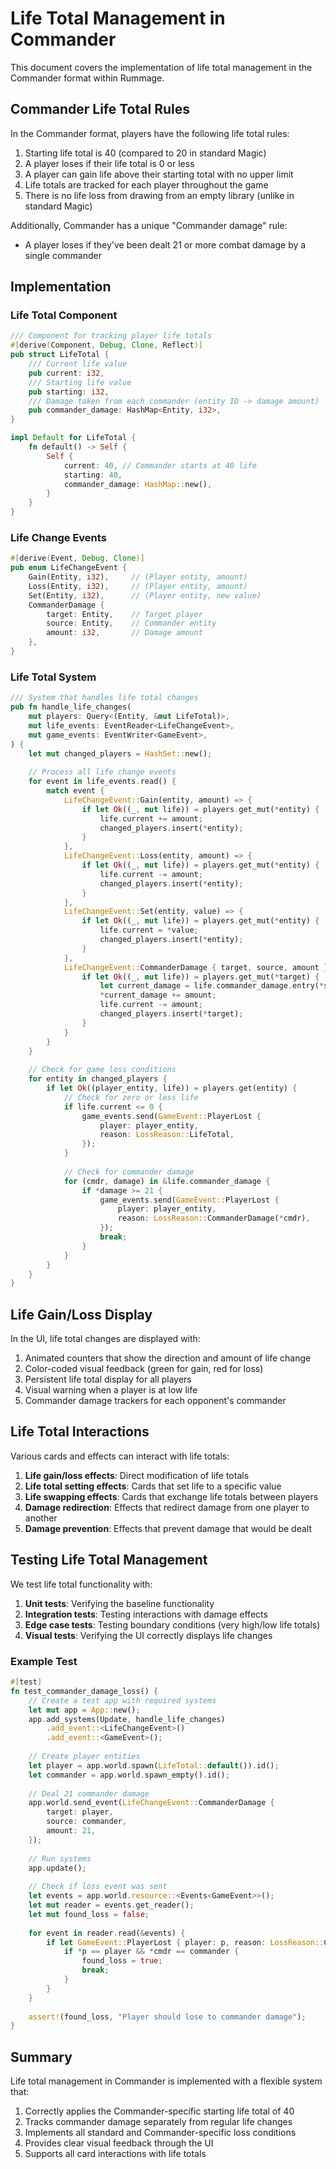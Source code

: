 # Life Total Management in Commander

This document covers the implementation of life total management in the Commander format within Rummage.

## Commander Life Total Rules

In the Commander format, players have the following life total rules:

1. Starting life total is 40 (compared to 20 in standard Magic)
2. A player loses if their life total is 0 or less
3. A player can gain life above their starting total with no upper limit
4. Life totals are tracked for each player throughout the game
5. There is no life loss from drawing from an empty library (unlike in standard Magic)

Additionally, Commander has a unique "Commander damage" rule:
- A player loses if they've been dealt 21 or more combat damage by a single commander

## Implementation

### Life Total Component

```rust
/// Component for tracking player life totals
#[derive(Component, Debug, Clone, Reflect)]
pub struct LifeTotal {
    /// Current life value
    pub current: i32,
    /// Starting life value
    pub starting: i32,
    /// Damage taken from each commander (entity ID -> damage amount)
    pub commander_damage: HashMap<Entity, i32>,
}

impl Default for LifeTotal {
    fn default() -> Self {
        Self {
            current: 40, // Commander starts at 40 life
            starting: 40,
            commander_damage: HashMap::new(),
        }
    }
}
```

### Life Change Events

```rust
#[derive(Event, Debug, Clone)]
pub enum LifeChangeEvent {
    Gain(Entity, i32),     // (Player entity, amount)
    Loss(Entity, i32),     // (Player entity, amount)
    Set(Entity, i32),      // (Player entity, new value)
    CommanderDamage {
        target: Entity,    // Target player
        source: Entity,    // Commander entity
        amount: i32,       // Damage amount
    },
}
```

### Life Total System

```rust
/// System that handles life total changes
pub fn handle_life_changes(
    mut players: Query<(Entity, &mut LifeTotal)>,
    mut life_events: EventReader<LifeChangeEvent>,
    mut game_events: EventWriter<GameEvent>,
) {
    let mut changed_players = HashSet::new();
    
    // Process all life change events
    for event in life_events.read() {
        match event {
            LifeChangeEvent::Gain(entity, amount) => {
                if let Ok((_, mut life)) = players.get_mut(*entity) {
                    life.current += amount;
                    changed_players.insert(*entity);
                }
            },
            LifeChangeEvent::Loss(entity, amount) => {
                if let Ok((_, mut life)) = players.get_mut(*entity) {
                    life.current -= amount;
                    changed_players.insert(*entity);
                }
            },
            LifeChangeEvent::Set(entity, value) => {
                if let Ok((_, mut life)) = players.get_mut(*entity) {
                    life.current = *value;
                    changed_players.insert(*entity);
                }
            },
            LifeChangeEvent::CommanderDamage { target, source, amount } => {
                if let Ok((_, mut life)) = players.get_mut(*target) {
                    let current_damage = life.commander_damage.entry(*source).or_insert(0);
                    *current_damage += amount;
                    life.current -= amount;
                    changed_players.insert(*target);
                }
            }
        }
    }
    
    // Check for game loss conditions
    for entity in changed_players {
        if let Ok((player_entity, life)) = players.get(entity) {
            // Check for zero or less life
            if life.current <= 0 {
                game_events.send(GameEvent::PlayerLost {
                    player: player_entity,
                    reason: LossReason::LifeTotal,
                });
            }
            
            // Check for commander damage
            for (cmdr, damage) in &life.commander_damage {
                if *damage >= 21 {
                    game_events.send(GameEvent::PlayerLost {
                        player: player_entity,
                        reason: LossReason::CommanderDamage(*cmdr),
                    });
                    break;
                }
            }
        }
    }
}
```

## Life Gain/Loss Display

In the UI, life total changes are displayed with:

1. Animated counters that show the direction and amount of life change
2. Color-coded visual feedback (green for gain, red for loss)
3. Persistent life total display for all players
4. Visual warning when a player is at low life
5. Commander damage trackers for each opponent's commander

## Life Total Interactions

Various cards and effects can interact with life totals:

1. **Life gain/loss effects**: Direct modification of life totals
2. **Life total setting effects**: Cards that set life to a specific value
3. **Life swapping effects**: Cards that exchange life totals between players
4. **Damage redirection**: Effects that redirect damage from one player to another
5. **Damage prevention**: Effects that prevent damage that would be dealt

## Testing Life Total Management

We test life total functionality with:

1. **Unit tests**: Verifying the baseline functionality
2. **Integration tests**: Testing interactions with damage effects
3. **Edge case tests**: Testing boundary conditions (very high/low life totals)
4. **Visual tests**: Verifying the UI correctly displays life changes

### Example Test

```rust
#[test]
fn test_commander_damage_loss() {
    // Create a test app with required systems
    let mut app = App::new();
    app.add_systems(Update, handle_life_changes)
        .add_event::<LifeChangeEvent>()
        .add_event::<GameEvent>();
        
    // Create player entities
    let player = app.world.spawn(LifeTotal::default()).id();
    let commander = app.world.spawn_empty().id();
    
    // Deal 21 commander damage
    app.world.send_event(LifeChangeEvent::CommanderDamage {
        target: player,
        source: commander,
        amount: 21,
    });
    
    // Run systems
    app.update();
    
    // Check if loss event was sent
    let events = app.world.resource::<Events<GameEvent>>();
    let mut reader = events.get_reader();
    let mut found_loss = false;
    
    for event in reader.read(&events) {
        if let GameEvent::PlayerLost { player: p, reason: LossReason::CommanderDamage(cmdr) } = event {
            if *p == player && *cmdr == commander {
                found_loss = true;
                break;
            }
        }
    }
    
    assert!(found_loss, "Player should lose to commander damage");
}
```

## Summary

Life total management in Commander is implemented with a flexible system that:

1. Correctly applies the Commander-specific starting life total of 40
2. Tracks commander damage separately from regular life changes
3. Implements all standard and Commander-specific loss conditions
4. Provides clear visual feedback through the UI
5. Supports all card interactions with life totals 